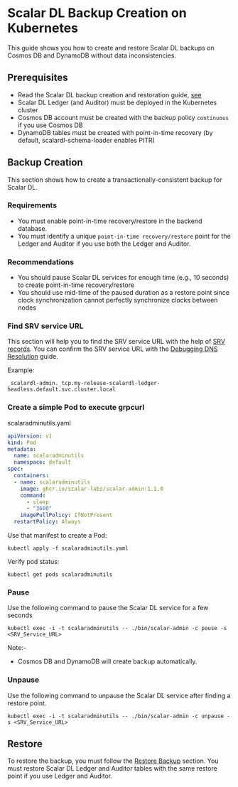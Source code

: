 # Scalar DL Backup Creation on Kubernetes

This guide shows you how to create and restore Scalar DL backups on Cosmos DB and DynamoDB without data inconsistencies.

## Prerequisites

* Read the Scalar DL backup creation and restoration guide, [see](https://github.com/scalar-labs/scalardl/blob/master/docs/backup-restore.md)
* Scalar DL Ledger (and Auditor) must be deployed in the Kubernetes cluster
* Cosmos DB account must be created with the backup policy `continuous` if you use Cosmos DB
* DynamoDB tables must be created with point-in-time recovery (by default, scalardl-schema-loader enables PITR)

## Backup Creation

This section shows how to create a transactionally-consistent backup for Scalar DL.

### Requirements

* You must enable point-in-time recovery/restore in the backend database.
* You must identify a unique `point-in-time recovery/restore` point for the Ledger and Auditor if you use both the Ledger and Auditor. 

### Recommendations

* You should pause Scalar DL services for enough time (e.g., 10 seconds)  to create point-in-time recovery/restore
* You should use mid-time of the paused duration as a restore point since clock synchronization cannot perfectly synchronize clocks between nodes

### Find SRV service URL

This section will help you to find the SRV service URL with the help of [SRV records](https://kubernetes.io/docs/concepts/services-networking/dns-pod-service/#srv-records).
You can confirm the SRV service URL with the [Debugging DNS Resolution](https://kubernetes.io/docs/tasks/administer-cluster/dns-debugging-resolution/) guide.

Example: 
```
_scalardl-admin._tcp.my-release-scalardl-ledger-headless.default.svc.cluster.local
```

### Create a simple Pod to execute grpcurl

scalaradminutils.yaml

```yaml
apiVersion: v1
kind: Pod
metadata:
  name: scalaradminutils
  namespace: default
spec:
  containers:
  - name: scalaradminutils
    image: ghcr.io/scalar-labs/scalar-admin:1.1.0
    command:
      - sleep
      - "3600"
    imagePullPolicy: IfNotPresent
  restartPolicy: Always
```

Use that manifest to create a Pod:

```console
kubectl apply -f scalaradminutils.yaml
```

Verify pod status:

```console
kubectl get pods scalaradminutils
```

### Pause

Use the following command to pause the Scalar DL service for a few seconds

```console
kubectl exec -i -t scalaradminutils -- ./bin/scalar-admin -c pause -s <SRV_Service_URL>
```
Note:-
* Cosmos DB and DynamoDB will create backup automatically.

### Unpause

Use the following command to unpause the Scalar DL service after finding a restore point.

```console
kubectl exec -i -t scalaradminutils -- ./bin/scalar-admin -c unpause -s <SRV_Service_URL>
```

## Restore

To restore the backup, you must follow the [Restore Backup](https://github.com/scalar-labs/scalardb/blob/master/docs/backup-restore.md#restore-backup) section.
You must restore Scalar DL Ledger and Auditor tables with the same restore point if you use Ledger and Auditor.
